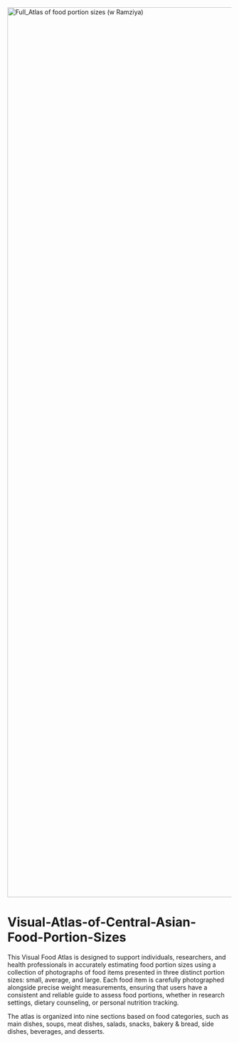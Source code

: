 <img width="1470" height="2000" alt="Full_Atlas of food portion sizes (w Ramziya)" src="https://github.com/user-attachments/assets/150df278-c826-458c-a088-b989e65bfe55" />


# Visual-Atlas-of-Central-Asian-Food-Portion-Sizes

This Visual Food Atlas is designed to support individuals, researchers, and health professionals in accurately estimating food portion sizes using a collection of photographs of food items presented in three distinct portion sizes: small, average, and large. Each food item is carefully photographed alongside precise weight measurements, ensuring that users have a consistent and reliable guide to assess food portions, whether in research settings, dietary counseling, or personal nutrition tracking.

The atlas is organized into nine sections based on food categories, such as main dishes, soups, meat dishes, salads, snacks, bakery & bread, side dishes, beverages, and desserts. 
